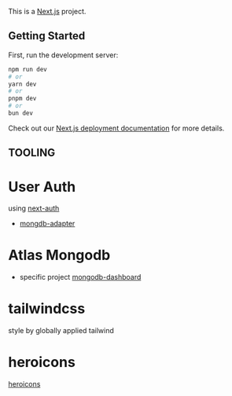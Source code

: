 This is a [Next.js](https://nextjs.org/) project.

## Getting Started

First, run the development server:

```bash
npm run dev
# or
yarn dev
# or
pnpm dev
# or
bun dev
```

Check out our [Next.js deployment documentation](https://nextjs.org/docs/deployment) for more details.


## TOOLING

# User Auth 
using [next-auth](https://next-auth.js.org/)
* [mongdb-adapter](https://authjs.dev/reference/adapter/mongodb)

# Atlas Mongodb
* specific project [mongodb-dashboard](https://cloud.mongodb.com/v2#/org/5f9f4921d747f670f33c1aca/projectshttps://cloud.mongodb.com/v2#/org/5f9f4921d747f670f33c1aca/projects)

# tailwindcss
style by globally applied tailwind

# heroicons
 [heroicons](heroicons.com)


<!-- 
Open [http://localhost:3000](http://localhost:3000) with your browser to see the result.

You can start editing the page by modifying `pages/index.js`. The page auto-updates as you edit the file.

[API routes](https://nextjs.org/docs/api-routes/introduction) can be accessed on [http://localhost:3000/api/hello](http://localhost:3000/api/hello). This endpoint can be edited in `pages/api/hello.js`.

The `pages/api` directory is mapped to `/api/*`. Files in this directory are treated as [API routes](https://nextjs.org/docs/api-routes/introduction) instead of React pages. 

## Deploy on Vercel

The easiest way to deploy your Next.js app is to use the [Vercel Platform](https://vercel.com/new?utm_medium=default-template&filter=next.js&utm_source=create-next-app&utm_campaign=create-next-app-readme) from the creators of Next.js. -->